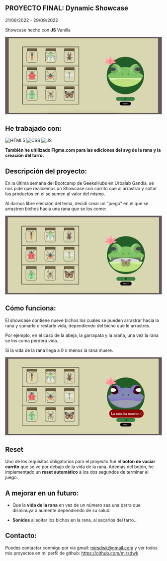 
## PROYECTO FINAL: Dynamic Showcase

21/09/2022 - 29/09/2022

Showcase hecho con **JS** Vanilla

![RANA1](img/rana%20normal.png)

## He trabajado con:

![HTML5](https://img.shields.io/badge/HTML5-E34F26?style=for-the-badge&logo=html5&logoColor=white)
![CSS](https://img.shields.io/badge/CSS3-1572B6?style=for-the-badge&logo=css3&logoColor=white)
![JS](https://img.shields.io/badge/JavaScript-323330?style=for-the-badge&logo=javascript&logoColor=F7DF1E)

**También he ultilizado Figma.com para las ediciones del svg de la rana y la creación del tarro.**

## Descripción del proyecto:

En la última semana del Bootcamp de GeeksHubs en Urbalab Gandia, se nos pide que realicemos un Showcase con carrito que al arrastrar y soltar los productos en el se sumen al valor del mismo. 

Al darnos libre elección del tema, decidí crear un "juego" en el que se arrastren bichos hacia una rana que se los come:

![RANA2](img/rana%20abierta.png)

## Cómo funciona: 

El showcase contiene nueve bichos los cuales se pueden arrastrar hacia la rana y sumarle o restarle vida, dependiendo del bicho que le arrastres. 

Por ejemplo, en el caso de la abeja, la garrapata y la araña, una vez la rana se los coma perderá vida.

Si la vida de la rana llega a 0 o menos la rana muere. 

![RANA3](img/rana%20mal.png)

## Reset

Uno de los requisitos obligatorios para el proyecto fué el **botón de vaciar carrito** que se ve por debajo de la vida de la rana. 
Además del botón, he implementado un **reset automático** a los dos segundos de terminar el juego.


## A mejorar en un futuro:

* Que la **vida de la rana** en vez de un número sea una barra que disminuya o aumente dependiendo de su salud.

* **Sonidos** al soltar los bichos en la rana, al sacarlos del tarro...

## Contacto:

Puedes contactar conmigo por vía gmail: mirsdwk@gmail.com
y ver todos mis proyectos en mi perfil de github: https://github.com/mirsdwk

